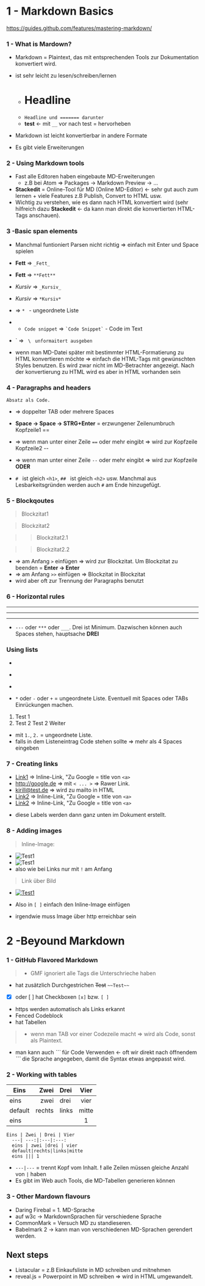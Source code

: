 # 1 - Markdown Basics
https://guides.github.com/features/mastering-markdown/
### 1 - What is Mardown?
* Markdown = Plaintext, das mit entsprechenden Tools zur Dokumentation konvertiert wird.
* ist sehr leicht zu lesen/schreiben/lernen

  * Headline
    ========
  * `Headline und ======= darunter`
  * __test__ <- mit `__` vor nach test = hervorheben

* Markdown ist leicht konvertierbar in andere Formate
* Es gibt viele Erweiterungen

### 2 - Using Markdown tools
* Fast alle Editoren haben eingebaute MD-Erweiterungen
  * z.B bei Atom => Packages -> Markdown Preview -> ...
* __Stackedit__ = Online-Tool für MD (Online MD-Editor) <- sehr gut auch zum lernen + viele Features z.B Publish, Convert to HTML usw.
* Wichtig zu verstehen, wie es dann nach HTML konvertiert wird (sehr hilfreich dazu __Stackedit__ <- da kann man direkt die konvertierten HTML-Tags anschauen).

### 3 -Basic span elements
* Manchmal funtioniert Parsen nicht richtig => einfach mit Enter und Space spielen

* __Fett__ => `_Fett_`
* **Fett** => `**Fett**`
* _Kursiv_ => `_Kursiv_`
* *Kursiv* => `*Kursiv*`

* => `* ` - ungeordnete Liste
* * `Code snippet` => `` `Code Snippet` `` - Code im Text
* \` => ` \` ` unformaitert ausgeben`
* wenn man MD-Datei später mit bestimmter HTML-Formatierung zu HTML konvertieren möchte => einfach die HTML-Tags mit gewünschten Styles benutzen. Es wird zwar nicht im MD-Betrachter angezeigt. Nach der konvertierung zu HTML wird es aber in HTML vorhanden sein

### 4 - Paragraphs and headers

    Absatz als Code.
* => doppelter TAB oder mehrere Spaces   

* **Space -> Space -> STRG+Enter** = erzwungener Zeilenumbruch
Kopfzeile1
==
* => wenn man unter einer Zeile `==` oder mehr eingibt => wird zur Kopfzeile
Kopfzeile2
--
* => wenn man unter einer Zeile `--` oder mehr eingibt => wird zur Kopfzeile  
__ODER__  
* `# ` ist gleich `<h1>`, `## ` ist gleich `<h2>` usw. Manchmal aus Lesbarkeitsgründen werden auch `#` am Ende hinzugefügt.

### 5 - Blockqoutes

> Blockzitat1

>Blockzitat2

>> Blockzitat2.1

>>Blockzitat2.2

* => am Anfang `>` einfügen => wird zur Blockzitat. Um Blockzitat zu beenden = __Enter -> Enter__
* => am Anfang `>>` einfügen => Blockzitat in Blockzitat
* wird aber oft zur Trennung der Paragraphs benutzt


### 6 - Horizontal rules
---
***
___
* `---` oder `***` oder `___`. Drei ist Minimum. Dazwischen können auch Spaces stehen, hauptsache **DREI**
### Using lists
*
-
+
* `*` oder `-` oder `+` = ungeordnete Liste. Eventuell mit Spaces oder TABs Einrückungen machen.

1. Test 1
2. Test 2
       Test 2 Weiter
* mit `1.`, `2.` = ungeordnete Liste.
* falls in dem Listeneintrag Code stehen sollte => mehr als 4 Spaces eingeben

### 7 - Creating links
* [Link1](http://google.de "Zu Google") => Inline-Link, "Zu Google = title von `<a>`
* <http://google.de> => mit `< ... >` => Rawer Link.
* <kirill@test.de> => wird zu mailto in HTML
* [Link2][1] => Inline-Link, "Zu Google = title von `<a>`
* [Link2][textlabel] => Inline-Link, "Zu Google = title von `<a>`

[1]:http://google.de
[textlabel]:http://google.de
* diese Labels werden dann ganz unten im Dokument erstellt.

### 8 - Adding images
> Inline-Image:
- ![Test1](file:///home/kirill/Bilder/ICONs/telegram.png)
- ![Test1][1]
- also wie bei Links nur mit `!` am Anfang

[1]:file:///home/kirill/Bilder/ICONs/telegram.png "Test Foto"

> Link über Bild
* [![Test1](file:///home/kirill/Bilder/ICONs/telegram.png)](http://google.de)
* Also in `[ ]` einfach den Inline-Image einfügen

* irgendwie muss Image über http erreichbar sein

# 2 -Beyound Markdown

### 1 - GitHub Flavored Markdown
> * GMF ignoriert alle Tags die Unterschrieche haben
* hat zusätzlich Durchgestrichen ~~Test~~ `~~Test~~`
* [x] oder [ ] hat Checkboxen `[x]` bzw. `[ ]`
* https werden automatisch als Links erkannt
* Fenced Codeblock
* hat Tabellen

> * wenn man TAB vor einer Codezeile macht => wird als Code, sonst als Plaintext.
* man kann auch  *\`\`\`* für Code Verwenden <- oft wir direkt nach öffnendem  *\`\`\`* die Sprache angegeben, damit die Syntax etwas angepasst wird.

### 2 - Working with tables
Eins | Zwei | Drei | Vier
---| ---:|:---|:---:
eins | zwei |drei | vier
default|rechts|links|mitte
eins ||| 1

```
Eins | Zwei | Drei | Vier
  ---| ---:|:---|:---:
  eins | zwei |drei | vier
  default|rechts|links|mitte
  eins ||| 1
```

* `---|---` = trennt Kopf vom Inhalt. **!** alle Zeilen müssen gleiche Anzahl von `|` haben
* Es gibt im Web auch Tools, die MD-Tabellen generieren können

### 3 - Other Mardown flavours
* Daring Firebal = 1. MD-Sprache
* auf w3c -> MarkdownSprachen für verschiedene Sprache
* CommonMark = Versuch MD zu standieseren.
* Babelmark 2 -> kann man von verschiedenen MD-Sprachen gerendert werden.

## Next steps
* Listacular = z.B Einkaufsliste in MD schreiben und mitnehmen
* reveal.js = Powerpoint in MD schreiben => wird in HTML umgewandelt.
